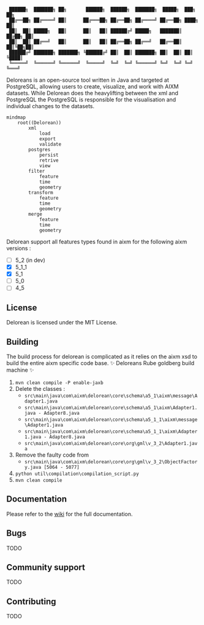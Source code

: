 ```
 ██████╗  ███████╗ ██╗       ██████╗  ██████╗  ███████╗  █████╗  ███╗   ██╗ 
 ██╔══██╗ ██╔════╝ ██║      ██╔═══██╗ ██╔══██╗ ██╔════╝ ██╔══██╗ ████╗  ██║ 
 ██║  ██║ █████╗   ██║      ██║   ██║ ██████╔╝ █████╗   ███████║ ██╔██╗ ██║ 
 ██║  ██║ ██╔══╝   ██║      ██║   ██║ ██╔══██╗ ██╔══╝   ██╔══██║ ██║╚██╗██║ 
 ██████╔╝ ███████╗ ███████╗ ╚██████╔╝ ██║  ██║ ███████╗ ██║  ██║ ██║ ╚████║ 
 ╚═════╝  ╚══════╝ ╚══════╝  ╚═════╝  ╚═╝  ╚═╝ ╚══════╝ ╚═╝  ╚═╝ ╚═╝  ╚═══╝ 
```                      

Deloreans is an open-source tool written in Java and targeted at PostgreSQL, allowing users to create, visualize, and work with AIXM datasets. While Delorean does the heavylifting between the xml and PostgreSQL the PostgreSQL is responsible for the visualisation and individual changes to the datasets. 

```mermaid
mindmap
    root((Delorean))
        xml
            load
            export
            validate
        postgres
            persist
            retrive
            view
        filter
            feature
            time
            geometry
        transform
            feature
            time
            geometry
        merge
            feature
            time
            geometry
```

Delorean support all features types found in aixm for the following aixm versions : 
* [ ] 5_2 (in dev)
* [x] 5_1_1
* [x] 5_1
* [ ] 5_0
* [ ] 4_5

## License

Delorean is licensed under the MIT License.

## Building

The build process for delorean is complicated as it relies on the aixm xsd to build the entire aixm specific code base. 
✨ Deloreans Rube goldberg build machine ✨
1) ```mvn clean compile -P enable-jaxb```
2) Delete the classes :
    *  ```src\main\java\com\aixm\delorean\core\schema\a5_1\aixm\message\Adapter1.java```
    *  ```src\main\java\com\aixm\delorean\core\schema\a5_1\aixm\Adapter1.java - Adapter8.java```
    *  ```src\main\java\com\aixm\delorean\core\schema\a5_1_1\aixm\message\Adapter1.java```
    *  ```src\main\java\com\aixm\delorean\core\schema\a5_1_1\aixm\Adapter1.java - Adapter8.java```
    *  ```src\main\java\com\aixm\delorean\core\org\gml\v_3_2\Adapter1.java```
3) Remove the faulty code from
    * ```src\main\java\com\aixm\delorean\core\org\gml\v_3_2\ObjectFactory.java [5064 - 5077]```
4) ```python util\compilation\compilation_script.py```
5) ```mvn clean compile```

## Documentation
Please refer to the [wiki](https://github.com/3l-gee/delorean/wiki) for the full documentation.

## Bugs

TODO

## Community support

TODO

## Contributing

TODO

